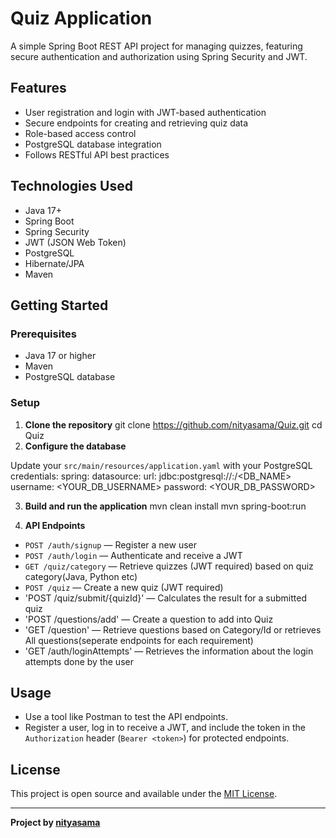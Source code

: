 # Quiz Application

A simple Spring Boot REST API project for managing quizzes, featuring secure authentication and authorization using Spring Security and JWT.

## Features

- User registration and login with JWT-based authentication
- Secure endpoints for creating and retrieving quiz data
- Role-based access control
- PostgreSQL database integration
- Follows RESTful API best practices

## Technologies Used

- Java 17+
- Spring Boot
- Spring Security
- JWT (JSON Web Token)
- PostgreSQL
- Hibernate/JPA
- Maven

## Getting Started

### Prerequisites

- Java 17 or higher
- Maven
- PostgreSQL database

### Setup

1. **Clone the repository**
git clone https://github.com/nityasama/Quiz.git
cd Quiz
2. **Configure the database**

Update your `src/main/resources/application.yaml` with your PostgreSQL credentials:
spring:
datasource:
url: jdbc:postgresql://<HOST>:<PORT>/<DB_NAME>
username: <YOUR_DB_USERNAME>
password: <YOUR_DB_PASSWORD>

3. **Build and run the application**
mvn clean install
mvn spring-boot:run

4. **API Endpoints**

- `POST /auth/signup` — Register a new user
- `POST /auth/login` — Authenticate and receive a JWT
- `GET /quiz/category` — Retrieve quizzes (JWT required) based on quiz category(Java, Python etc)
- `POST /quiz` — Create a new quiz (JWT required)
- 'POST /quiz/submit/{quizId}' — Calculates the result for a submitted quiz
- 'POST /questions/add' — Create a question to add into Quiz
- 'GET /question' — Retrieve questions based on Category/Id or retrieves All questions(seperate endpoints for each requirement)
- 'GET /auth/loginAttempts' — Retrieves the information about the login attempts done by the user 

## Usage

- Use a tool like Postman to test the API endpoints.
- Register a user, log in to receive a JWT, and include the token in the `Authorization` header (`Bearer <token>`) for protected endpoints.

## License

This project is open source and available under the [MIT License](LICENSE).

---

**Project by [nityasama](https://github.com/nityasama/Quiz)**

